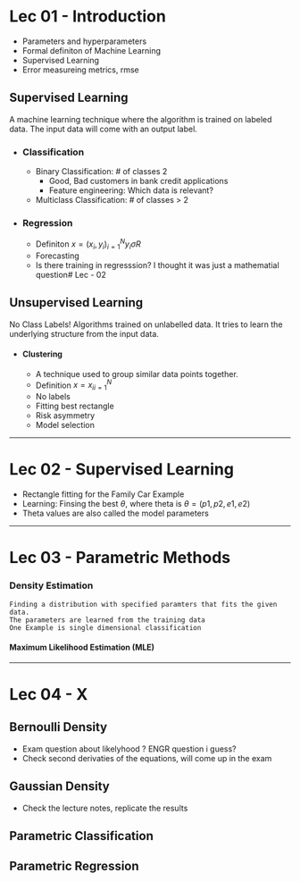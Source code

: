 # Lec 01 - Introduction

* Parameters and hyperparameters
* Formal definiton of Machine Learning
* Supervised Learning
* Error measureing metrics, rmse 
## Supervised Learning
A machine learning technique where the algorithm is trained on labeled data. The input data will come with an output label.
* ### Classification
	* Binary Classification: # of classes 2
		* Good, Bad customers in bank credit applications
		* Feature engineering: Which data is relevant?
	* Multiclass Classification: # of classes > 2
* ### Regression
	* Definiton $x = {(x_i, y_i)}^{N}_{i=1} y_i \sigma R$ 
	* Forecasting
	* Is there training in regresssion? I thought it was just a mathematial question# Lec - 02


## Unsupervised Learning
No Class Labels!
Algorithms trained on unlabelled data. It tries to learn the underlying structure from the input data.
* #### Clustering
	* A technique used to group similar data points together.
	* Definition $x = {x_i}^{N}_{i=1}$
	* No labels
	* Fitting best rectangle
	* Risk asymmetry
	* Model selection

---
# Lec 02 - Supervised Learning
* Rectangle fitting for the Family Car Example
* Learning: Finsing the best $\theta$, where theta is $\theta = {(p1, p2, e1, e2)}$
* Theta values are also  called the model parameters

---
# Lec 03 - Parametric Methods
### Density Estimation
	Finding a distribution with specified paramters that fits the given data.
	The parameters are learned from the training data
	One Example is single dimensional classification

#### Maximum Likelihood Estimation (MLE)
---
# Lec 04 - X
## Bernoulli Density
* Exam question about likelyhood ? ENGR question i guess?
* Check second derivaties of the equations, will come up in the exam

## Gaussian Density
* Check the lecture notes, replicate the results

## Parametric Classification

## Parametric Regression
